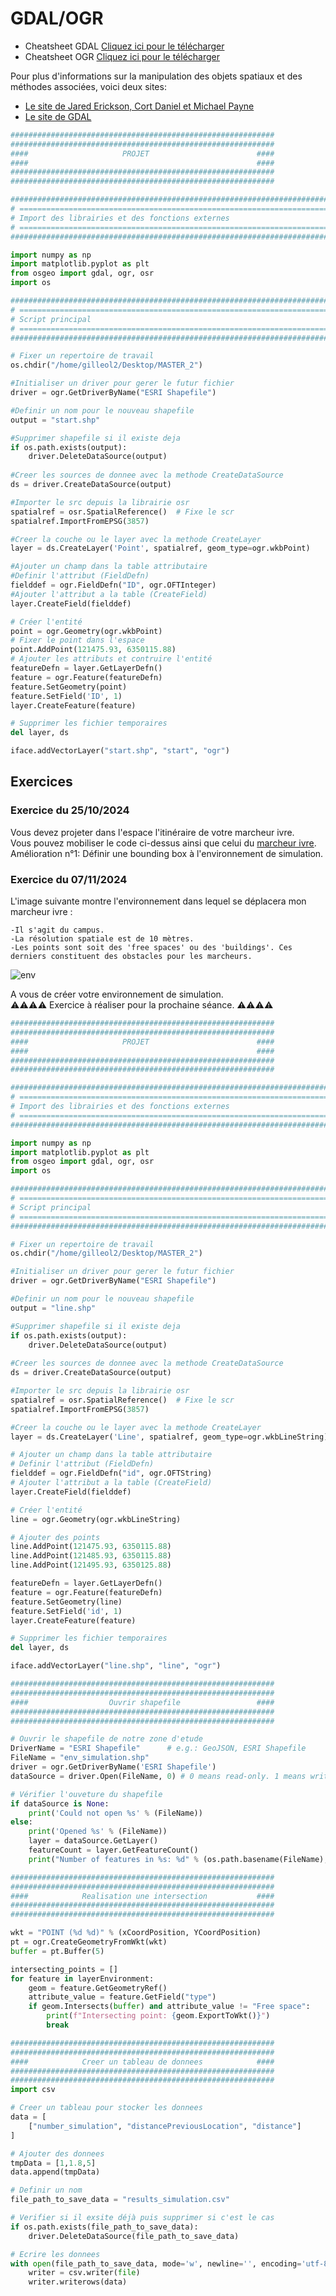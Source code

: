 # GDAL/OGR
* Cheatsheet GDAL <a href="images/GDAL_CHEATSHEET_2020.pdf" download>Cliquez ici pour le télécharger</a>
* Cheatsheet OGR <a href="images/OGR_CHEATSHEET_2020.pdf" download>Cliquez ici pour le télécharger</a>

Pour plus d'informations sur la manipulation des objets spatiaux et des méthodes associées, voici deux sites:
- [Le site de Jared Erickson, Cort Daniel et Michael Payne](https://pcjericks.github.io/py-gdalogr-cookbook/index.html)  
- [Le site de GDAL](https://gdal.org/en/latest/) 


``` python
###########################################################
###########################################################
####                     PROJET                        ####
####                                                   ####
###########################################################
###########################################################

###############################################################################
# ==============================================================================
# Import des librairies et des fonctions externes
# ==============================================================================
###############################################################################

import numpy as np
import matplotlib.pyplot as plt
from osgeo import gdal, ogr, osr
import os

###############################################################################
# ==============================================================================
# Script principal
# ==============================================================================
###############################################################################

# Fixer un repertoire de travail
os.chdir("/home/gilleol2/Desktop/MASTER_2")

#Initialiser un driver pour gerer le futur fichier
driver = ogr.GetDriverByName("ESRI Shapefile")

#Definir un nom pour le nouveau shapefile
output = "start.shp"

#Supprimer shapefile si il existe deja
if os.path.exists(output):
    driver.DeleteDataSource(output)
    
#Creer les sources de donnee avec la methode CreateDataSource
ds = driver.CreateDataSource(output)

#Importer le src depuis la librairie osr
spatialref = osr.SpatialReference()  # Fixe le scr
spatialref.ImportFromEPSG(3857)

#Creer la couche ou le layer avec la methode CreateLayer
layer = ds.CreateLayer('Point', spatialref, geom_type=ogr.wkbPoint)

#Ajouter un champ dans la table attributaire
#Definir l'attribut (FieldDefn)
fielddef = ogr.FieldDefn("ID", ogr.OFTInteger)
#Ajouter l'attribut a la table (CreateField)
layer.CreateField(fielddef)

# Créer l'entité
point = ogr.Geometry(ogr.wkbPoint)
# Fixer le point dans l'espace
point.AddPoint(121475.93, 6350115.88)
# Ajouter les attributs et contruire l'entité 
featureDefn = layer.GetLayerDefn()
feature = ogr.Feature(featureDefn)
feature.SetGeometry(point)
feature.SetField('ID', 1)
layer.CreateFeature(feature)

# Supprimer les fichier temporaires
del layer, ds               

iface.addVectorLayer("start.shp", "start", "ogr")

```
## Exercices

### Exercice du 25/10/2024
Vous devez projeter dans l'espace l'itinéraire de votre marcheur ivre.  
Vous pouvez mobiliser le code ci-dessus ainsi que celui du [marcheur ivre](./exercice_2.html).  
Amélioration n°1: Définir une bounding box à l'environnement de simulation.  

### Exercice du 07/11/2024
L'image suivante montre l'environnement dans lequel se déplacera mon marcheur ivre :

    -Il s'agit du campus.
    -La résolution spatiale est de 10 mètres.
    -Les points sont soit des 'free spaces' ou des 'buildings'. Ces derniers constituent des obstacles pour les marcheurs.

![env](images/env_QGIS.png)

A vous de créer votre environnement de simulation.  
⚠️⚠️⚠️⚠️ Exercice à réaliser pour la prochaine séance. ⚠️⚠️⚠️⚠️  



``` python
###########################################################
###########################################################
####                     PROJET                        ####
####                                                   ####
###########################################################
###########################################################

###############################################################################
# ==============================================================================
# Import des librairies et des fonctions externes
# ==============================================================================
###############################################################################

import numpy as np
import matplotlib.pyplot as plt
from osgeo import gdal, ogr, osr
import os

###############################################################################
# ==============================================================================
# Script principal
# ==============================================================================
###############################################################################

# Fixer un repertoire de travail
os.chdir("/home/gilleol2/Desktop/MASTER_2")

#Initialiser un driver pour gerer le futur fichier
driver = ogr.GetDriverByName("ESRI Shapefile")

#Definir un nom pour le nouveau shapefile
output = "line.shp"

#Supprimer shapefile si il existe deja
if os.path.exists(output):
    driver.DeleteDataSource(output)
    
#Creer les sources de donnee avec la methode CreateDataSource
ds = driver.CreateDataSource(output)

#Importer le src depuis la librairie osr
spatialref = osr.SpatialReference()  # Fixe le scr
spatialref.ImportFromEPSG(3857)

#Creer la couche ou le layer avec la methode CreateLayer
layer = ds.CreateLayer('Line', spatialref, geom_type=ogr.wkbLineString)

# Ajouter un champ dans la table attributaire
# Definir l'attribut (FieldDefn)
fielddef = ogr.FieldDefn("id", ogr.OFTString)
# Ajouter l'attribut a la table (CreateField)
layer.CreateField(fielddef)

# Créer l'entité
line = ogr.Geometry(ogr.wkbLineString)

# Ajouter des points 
line.AddPoint(121475.93, 6350115.88)
line.AddPoint(121485.93, 6350115.88)
line.AddPoint(121495.93, 6350125.88)

featureDefn = layer.GetLayerDefn()
feature = ogr.Feature(featureDefn)
feature.SetGeometry(line)
feature.SetField('id', 1)
layer.CreateFeature(feature)

# Supprimer les fichier temporaires
del layer, ds               

iface.addVectorLayer("line.shp", "line", "ogr")

```

``` python
###########################################################
###########################################################
####                  Ouvrir shapefile                 ####
###########################################################
###########################################################

# Ouvrir le shapefile de notre zone d'etude 
DriverName = "ESRI Shapefile"      # e.g.: GeoJSON, ESRI Shapefile
FileName = "env_simulation.shp"
driver = ogr.GetDriverByName('ESRI Shapefile')
dataSource = driver.Open(FileName, 0) # 0 means read-only. 1 means writeable.

# Vérifier l'ouveture du shapefile
if dataSource is None:
    print('Could not open %s' % (FileName))
else:
    print('Opened %s' % (FileName))
    layer = dataSource.GetLayer()
    featureCount = layer.GetFeatureCount()
    print("Number of features in %s: %d" % (os.path.basename(FileName),featureCount))
```

``` python
###########################################################
###########################################################
####            Realisation une intersection           ####
###########################################################
###########################################################

wkt = "POINT (%d %d)" % (xCoordPosition, YCoordPosition)
pt = ogr.CreateGeometryFromWkt(wkt)
buffer = pt.Buffer(5)

intersecting_points = [] 
for feature in layerEnvironment:
    geom = feature.GetGeometryRef()
    attribute_value = feature.GetField("type") 
    if geom.Intersects(buffer) and attribute_value != "Free space":
        print(f"Intersecting point: {geom.ExportToWkt()}")
        break 
```


``` python
###########################################################
###########################################################
####            Creer un tableau de donnees            ####
###########################################################
###########################################################
import csv

# Creer un tableau pour stocker les donnees
data = [
    ["number_simulation", "distancePreviousLocation", "distance"]
]

# Ajouter des donnees
tmpData = [1,1.8,5]
data.append(tmpData)

# Definir un nom
file_path_to_save_data = "results_simulation.csv"

# Verifier si il exsite déjà puis supprimer si c'est le cas
if os.path.exists(file_path_to_save_data):
    driver.DeleteDataSource(file_path_to_save_data)

# Ecrire les donnees
with open(file_path_to_save_data, mode='w', newline='', encoding='utf-8') as file:
    writer = csv.writer(file)
    writer.writerows(data)

```
